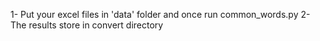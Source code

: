 1- Put your excel files in 'data' folder and once run common_words.py
2- The results store in convert directory
